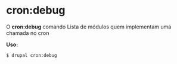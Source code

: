 # cron:debug
O **cron:debug** comando Lista de módulos quem implementam uma chamada no cron

**Uso:**
```
$ drupal cron:debug 
```
